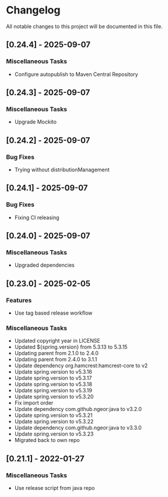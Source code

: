 # Changelog
All notable changes to this project will be documented in this file.

## [0.24.4] - 2025-09-07

### Miscellaneous Tasks

- Configure autopublish to Maven Central Repository

## [0.24.3] - 2025-09-07

### Miscellaneous Tasks

- Upgrade Mockito

## [0.24.2] - 2025-09-07

### Bug Fixes

- Trying without distributionManagement

## [0.24.1] - 2025-09-07

### Bug Fixes

- Fixing CI releasing

## [0.24.0] - 2025-09-07

### Miscellaneous Tasks

- Upgraded dependencies

## [0.23.0] - 2025-02-05

### Features

- Use tag based release workflow

### Miscellaneous Tasks

- Updated copyright year in LICENSE
- Updated ${spring.version} from 5.3.13 to 5.3.15
- Updating parent from 2.1.0 to 2.4.0
- Updating parent from 2.4.0 to 3.1.1
- Update dependency org.hamcrest:hamcrest-core to v2
- Update spring.version to v5.3.16
- Update spring.version to v5.3.17
- Update spring.version to v5.3.18
- Update spring.version to v5.3.19
- Update spring.version to v5.3.20
- Fix import order
- Update dependency com.github.ngeor:java to v3.2.0
- Update spring.version to v5.3.21
- Update spring.version to v5.3.22
- Update dependency com.github.ngeor:java to v3.3.0
- Update spring.version to v5.3.23
- Migrated back to own repo

## [0.21.1] - 2022-01-27

### Miscellaneous Tasks

- Use release script from java repo

<!-- generated by git-cliff -->
